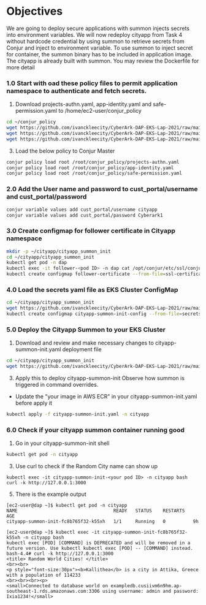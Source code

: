 # Objectives
We are going to deploy secure applications with summon injects secrets into environment variables. We will now redeploy cityapp from Task 4 without hardcode credential by using summon to retrieve secrets from Conjur and inject to environment variable. To use summon to inject secret for container, the summon binary has to be included in application image.  The cityapp is already built with summon. You may review the Dockerfile for more detail

### 1.0 Start with oad these policy files to permit application namespace to authenticate and fetch secrets.
1. Download projects-authn.yaml, app-identity.yaml and safe-permission.yaml to /home/ec2-user/conjur_policy
```bash
cd ~/conjur_policy
wget https://github.com/ivanckleecity/CyberArk-DAP-EKS-Lap-2021/raw/main/Task07/app-identity.yaml
wget https://github.com/ivanckleecity/CyberArk-DAP-EKS-Lap-2021/raw/main/Task07/projects-authn.yaml
wget https://github.com/ivanckleecity/CyberArk-DAP-EKS-Lap-2021/raw/main/Task07/safe-permission.yaml
```
3. Load the below policy to Conjur Master
```bash
conjur policy load root /root/conjur_policy/projects-authn.yaml
conjur policy load root /root/conjur_policy/app-identity.yaml
conjur policy load root /root/conjur_policy/safe-permission.yaml
```
### 2.0 Add the User name and password to cust_portal/username and cust_portal/password
```bash
conjur variable values add cust_portal/username cityapp
conjur variable values add cust_portal/password Cyberark1
```
### 3.0 Create configmap for follower certificate in Cityapp namespace
```bash
mkdir -p ~/cityapp/cityapp_summon_init
cd ~/cityapp/cityapp_summon_init
kubectl get pod -n dap
kubectl exec -it follower-<pod ID> -n dap cat /opt/conjur/etc/ssl/conjur.pem > follower-certificate.pem
kubectl create configmap follower-certificate --from-file=ssl-certificate=<(cat follower-certificate.pem) -n cityapp
```

### 4.0 Load the secrets yaml file as EKS Cluster ConfigMap
```bash
cd ~/cityapp/cityapp_summon_init
wget https://github.com/ivanckleecity/CyberArk-DAP-EKS-Lap-2021/raw/main/Task07/secrets.yaml
kubectl create configmap cityapp-summon-init-config --from-file=secrets.yaml -n cityapp
```

### 5.0 Deploy the Cityapp Summon to your EKS Cluster
1. Download and review and make necessary changes to cityapp-summon-init.yaml deployment file
```bash
cd ~/cityapp/cityapp_summon_init
wget https://github.com/ivanckleecity/CyberArk-DAP-EKS-Lap-2021/raw/main/Task07/cityapp-summon-init.yaml
```
3. Apply this to deploy cityapp-summon-init Observe how summon is triggered in command overrides. 
- Update the "your image in AWS ECR" in your cityapp-summon-init.yaml before apply it
```bash
kubectl apply -f cityapp-summon-init.yaml -n cityapp
```

### 6.0 Check if your cityapp summon container running good
1. Go in your cityapp-summon-init shell
```bash
kubectl get pod -n cityapp
```
3. Use curl to check if the Random City name can show up
```
kubectl exec -it cityapp-summon-init-<your pod ID> -n cityapp bash
curl -k http://127.0.0.1:3000
```
5. There is the example output
```
[ec2-user@dap ~]$ kubectl get pod -n cityapp
NAME                                   READY   STATUS    RESTARTS   AGE
cityapp-summon-init-fc8b765f32-k55xh   1/1     Running   0          9h

[ec2-user@dap ~]$ kubectl exec -it cityapp-summon-init-fc8b765f32-k55xh -n cityapp bash
kubectl exec [POD] [COMMAND] is DEPRECATED and will be removed in a future version. Use kubectl kubectl exec [POD] -- [COMMAND] instead.
bash-4.4# curl -k http://127.0.0.1:3000
<title> Random World Cities! </title>
<br><br>
<p style="font-size:30px"><b>Kallithea</b> is a city in Attika, Greece with a population of 114233
<br><br><br><p>
<small>Connected to database world on exampledb.cusiivm6n9hm.ap-southeast-1.rds.amazonaws.com:3306 using username: admin and password: Ixia1234!</small>
```
